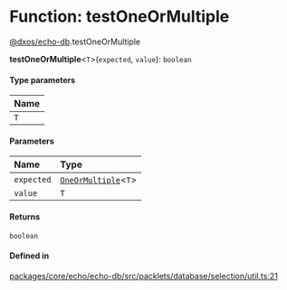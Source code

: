# Function: testOneOrMultiple

[@dxos/echo-db](../modules/dxos_echo_db.md).testOneOrMultiple

**testOneOrMultiple**<`T`\>(`expected`, `value`): `boolean`

#### Type parameters

| Name |
| :------ |
| `T` |

#### Parameters

| Name | Type |
| :------ | :------ |
| `expected` | [`OneOrMultiple`](../types/dxos_echo_db.OneOrMultiple.md)<`T`\> |
| `value` | `T` |

#### Returns

`boolean`

#### Defined in

[packages/core/echo/echo-db/src/packlets/database/selection/util.ts:21](https://github.com/dxos/dxos/blob/main/packages/core/echo/echo-db/src/packlets/database/selection/util.ts#L21)

